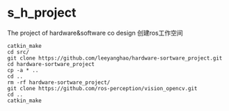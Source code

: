 # s_h_project
The project of hardware&amp;software co design
创建ros工作空间
~~~
catkin_make
cd src/
git clone https://github.com/leeyanghao/hardware-sortware_project.git
cd hardware-sortware_project
cp -a * ..
cd ..
rm -rf hardware-sortware_project/
git clone https://github.com/ros-perception/vision_opencv.git
cd ..
catkin_make
~~~

